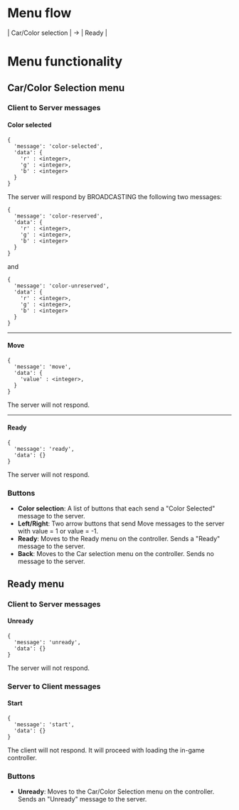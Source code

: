 # Menu flow

| Car/Color selection | -> |        Ready        |

# Menu functionality

## Car/Color Selection menu

### Client to Server messages

#### Color selected
```
{
  'message': 'color-selected',
  'data': {
    'r' : <integer>,
    'g' : <integer>,
    'b' : <integer>
  }
}
```

The server will respond by BROADCASTING the following two messages:

```
{
  'message': 'color-reserved',
  'data': {
    'r' : <integer>,
    'g' : <integer>,
    'b' : <integer>
  }
}
```

and


```
{
  'message': 'color-unreserved',
  'data': {
    'r' : <integer>,
    'g' : <integer>,
    'b' : <integer>
  }
}
```
---
#### Move
```
{
  'message': 'move',
  'data': {
    'value' : <integer>,
  }
}
```

The server will not respond.

---
#### Ready
```
{
  'message': 'ready',
  'data': {}
}
```

The server will not respond.

### Buttons

* **Color selection**: A list of buttons that each send a "Color Selected" message to the server.
* **Left/Right**: Two arrow buttons that send Move messages to the server with value = 1 or value = -1.
* **Ready**: Moves to the Ready menu on the controller. Sends a "Ready" message to the server.
* **Back**: Moves to the Car selection menu on the controller. Sends no message to the server.

## Ready menu

### Client to Server messages

#### Unready
```
{
  'message': 'unready',
  'data': {}
}
```

The server will not respond.

### Server to Client messages

#### Start
```
{
  'message': 'start',
  'data': {}
}
```

The client will not respond. It will proceed with loading the in-game controller.

### Buttons

* **Unready**: Moves to the Car/Color Selection menu on the controller. Sends an "Unready" message to the server.
